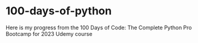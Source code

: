 # 100-days-of-python

Here is my progress from the 100 Days of Code: The Complete Python Pro Bootcamp for 2023 Udemy course
